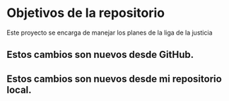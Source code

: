 # Objetivos de la repositorio

Este proyecto se encarga de manejar los planes de la liga de la justicia

## Estos cambios son nuevos desde GitHub.

## Estos cambios son nuevos desde mi repositorio local.
